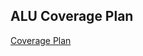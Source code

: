 ## ALU Coverage Plan  
[Coverage Plan](https://docs.google.com/spreadsheets/d/1tx7wewZ5XU5X2Mr3t3eVHsV3rVteapYo/edit?usp=sharing&ouid=111152079333707227745&rtpof=true&sd=true)
